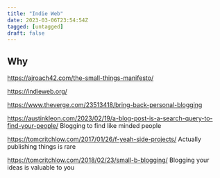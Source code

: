 ```yaml
---
title: "Indie Web"
date: 2023-03-06T23:54:54Z
tagged: [untagged]
draft: false
---
```


## Why

https://ajroach42.com/the-small-things-manifesto/

https://indieweb.org/

https://www.theverge.com/23513418/bring-back-personal-blogging

https://austinkleon.com/2023/02/19/a-blog-post-is-a-search-query-to-find-your-people/
Blogging to find like minded people

https://tomcritchlow.com/2017/01/26/f-yeah-side-projects/
Actually publishing things is rare

https://tomcritchlow.com/2018/02/23/small-b-blogging/
Blogging your ideas is valuable to you